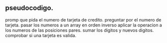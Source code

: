 ## pseudocodigo.

promp que pida  el numero de  tarjeta de credito.
preguntar por el numero de  tarjeta.
pasar los  numeros  a un array en orden  inverso
aplicar  la operacion a los  numeros  de  las posiciones pares.
sumar los  digitos y nuevos  digitos.
comprobar  si  una  tarjeta  es  valida.

